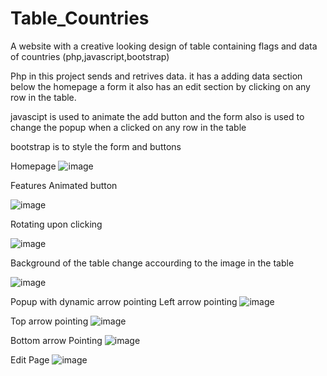 # Table_Countries
A website with a creative looking design of table containing flags and data of countries
(php,javascript,bootstrap)

Php in this project sends and retrives data. it has a adding data section below the homepage a form
it also has an edit section by clicking on any row in the table.

javascipt is used to animate the add button and the form also is used to change the popup when a clicked on any row in the table

bootstrap is to style the form and buttons

Homepage
![image](https://user-images.githubusercontent.com/47054385/166135983-1b041568-4e36-474e-8842-a4576b21b9a0.png)

Features
Animated button

![image](https://user-images.githubusercontent.com/47054385/166136028-df16d855-58cc-465b-9ed3-a85b43548da9.png)

Rotating upon clicking

![image](https://user-images.githubusercontent.com/47054385/166136044-ff265ef7-00dd-4970-884d-502dcea1aed3.png)

Background of the table change accourding to the image in the table

![image](https://user-images.githubusercontent.com/47054385/166136090-cb25f502-713b-4b4c-b99e-6ef6ef7eae9d.png)

Popup with dynamic arrow pointing
Left arrow pointing
![image](https://user-images.githubusercontent.com/47054385/166136132-457beccb-32f5-419e-a470-edf07f23eb81.png)

Top arrow pointing
![image](https://user-images.githubusercontent.com/47054385/166136161-da34b52a-d8f8-4cbc-9606-1493aa80cac3.png)

Bottom arrow Pointing
![image](https://user-images.githubusercontent.com/47054385/166136178-29599761-27c6-4b4b-b84f-8474a7151ecb.png)

Edit Page
![image](https://user-images.githubusercontent.com/47054385/166136215-0ec00411-63c9-405a-94b8-8080fc4747a8.png)

